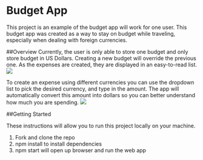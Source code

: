 # Budget App

This project is an example of the budget app will work for one user. This budget app was created as a way to stay on budget while traveling, especially when dealing with foreign currencies. 




##Overview
Currently, the user is only able to store one budget and only store budget in US Dollars.  Creating a new budget will override the previous one. As the expenses are created, they are displayed in an easy-to-read list.
<img src="images/BudgetAppScreeShot.png" />

To create an expense using different currencies you can use the dropdown list to pick the desired currency, and type in the amount. The app will automatically convert this amount into dollars so you can better understand how much you are spending.
<img src="images/conversionScreenShot.png" />

##Getting Started

These instructions will allow you to run this project locally on your machine.

1. Fork and clone the repo
1. npm install to install dependencies
1. npm start will open up browser and run the web app

